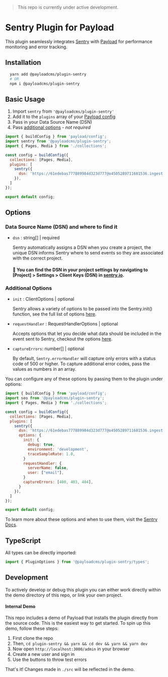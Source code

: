 > This repo is currently under active development.

# Sentry Plugin for Payload

This plugin seamlessly integrates [Sentry](https://sentry.io/) with [Payload](https://github.com/payloadcms/payload) for performance monitoring and error tracking.

## Installation

```bash
  yarn add @payloadcms/plugin-sentry
  # OR
  npm i @payloadcms/plugin-sentry
```

## Basic Usage

1. Import `sentry` from `'@payloadcms/plugin-sentry'`
2. Add it to the `plugins` array of your [Payload config](https://payloadcms.com/docs/configuration/overview)
3. Pass in your Data Source Name (DSN) 
4. Pass [additional options](#additional-options) - *not required*
   
```js
import { buildConfig } from 'payload/config';
import sentry from '@payloadcms/plugin-sentry';
import { Pages, Media } from './collections';

const config = buildConfig({
  collections: [Pages, Media],
  plugins: [
    sentry({
      dsn: 'https://61edebas777889984d323d777@o4505289711681536.ingest.sentry.io/4505357433352176',
    }),
  ]
});

export default config;
```

## Options

### Data Source Name (DSN) and where to find it

- `dsn` : string[] | required

  Sentry automatically assigns a DSN when you create a project, the unique DSN informs Sentry where to send events so they are associated with the correct project.

  #### :rotating_light: You can find the DSN in your project settings by navigating to [Project] > Settings > Client Keys (DSN) in [sentry.io](sentry.io).

### Additional Options

- `init` : ClientOptions | optional

  Sentry allows a variety of options to be passed into the Sentry.init() function, see the full list of options [here](https://docs.sentry.io/platforms/node/guides/express/configuration/options).

- `requestHandler` : RequestHandlerOptions | optional

  Accepts options that let you decide what data should be included in the event sent to Sentry, checkout the options [here](https://docs.sentry.io/platforms/node/guides/express/configuration/options).

- `captureErrors`: number[] | optional

  By default, `Sentry.errorHandler` will capture only errors with a status code of 500 or higher. To capture additional error codes, pass the values as numbers in an array.

You can configure any of these options by passing them to the plugin under options:

```js
import { buildConfig } from 'payload/config';
import seo from '@payloadcms/plugin-sentry';
import { Pages, Media } from './collections';

const config = buildConfig({
  collections: [Pages, Media],
  plugins: [
    sentry({
      dsn: 'https://61edebas777889984d323d777@o4505289711681536.ingest.sentry.io/4505357433352176',
      options: {
        init: {
          debug: true,
          environment: 'development',
          traceSampleRate: 1.0,
        }
        requestHandler: {
          serverName: false,
          user: ["email"],
        }
        captureErrors: [400, 403, 404],
      }
    }),
  ]
});

export default config;
```

To learn more about these options and when to use them, visit the [Sentry Docs](https://docs.sentry.io/platforms/node/guides/express/configuration/options).

## TypeScript

All types can be directly imported:

```js
import { PluginOptions } from '@payloadcms/plugin-sentry/types';
```

## Development

To actively develop or debug this plugin you can either work directly within the demo directory of this repo, or link your own project.

#### Internal Demo

This repo includes a demo of Payload that installs the plugin directly from the source code. This is the easiest way to get started. To spin up this demo, follow these steps:

   1. First clone the repo
   2. Then, `cd plugin-sentry && yarn && cd dev && yarn && yarn dev`
   3. Now open `http://localhost:3000/admin` in your browser
   4. Create a new user and sign in
   5. Use the buttons to throw test errors

That's it! Changes made in `./src` will be reflected in the demo.
